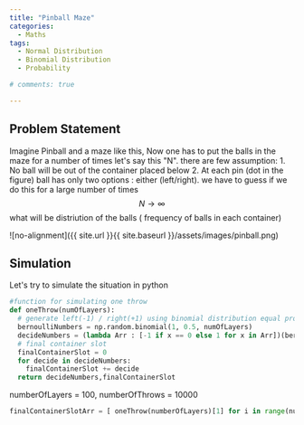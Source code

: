 ```yaml
---
title: "Pinball Maze"
categories:
  - Maths
tags:
  - Normal Distribution
  - Binomial Distribution
  - Probability 

# comments: true

--- 
```

<!-- [![Open In Colab](https://colab.research.google.com/assets/colab-badge.svg)](https://colab.research.google.com/github/googlecolab/colabtools/blob/master/notebooks/colab-github-demo.ipynb) -->

## Problem Statement
Imagine Pinball and a maze like this, Now one has to put the balls in the maze for a number of times let's say this "N". there are few assumption: 1. No ball will be out of the container placed below 2. At each pin (dot in the figure) ball has only two options : either (left/right). 
we have to guess if we do this for a large number of times 
$$ N\rightarrow\infty $$ what will be distriution of the balls ( frequency of balls in each container)

![no-alignment]({{ site.url }}{{ site.baseurl }}/assets/images/pinball.png)


## Simulation
Let's try to simulate the situation in python

```python
#function for simulating one throw 
def oneThrow(numOfLayers):
  # generate left(-1) / right(+1) using binomial distribution equal probability
  bernoulliNumbers = np.random.binomial(1, 0.5, numOfLayers)
  decideNumbers = (lambda Arr : [-1 if x == 0 else 1 for x in Arr])(bernoulliNumbers)
  # final container slot 
  finalContainerSlot = 0
  for decide in decideNumbers:
    finalContainerSlot += decide 
  return decideNumbers,finalContainerSlot

```
numberOfLayers = 100, 
numberOfThrows = 10000

```python
finalContainerSlotArr = [ oneThrow(numberOfLayers)[1] for i in range(numberOfThrows)]
```